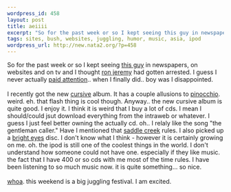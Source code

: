 ```yaml
--- 
wordpress_id: 458
layout: post
title: aeiiii
excerpt: "So for the past week or so I kept seeing this guy in newspapers, on websites and on tv and I thought ron jeremy had gotten arrested. I guess I never actually "
tags: sites, bush, websites, juggling, humor, music, asia, ipod
wordpress_url: http://new.nata2.org/?p=458
---
```

So for the past week or so I kept seeing <a href="http://i.cnn.net/cnn/2003/WORLD/asiapcf/south/03/06/bin.laden.alive/story.ksmohammed.ap.jpg">this guy</a> in newspapers, on websites and on tv and I thought <a href="http://www.ronjeremy-themovie.com/">ron jeremy</a> had gotten arrested. I guess I never actually <a href="http://edition.cnn.com/2003/WORLD/asiapcf/south/03/06/bin.laden.alive/index.html">paid attention</a>.. when I finally did..  boy was I disappointed.<br/><br/>I recently got the new <a href="http://www.cursivearmy.com">cursive</a> album. It has a couple allusions to <a href="http://nata2.info/humor/bush/GeorgieW.swf">pinocchio</a>. weird. eh. that flash thing is cool though. Anyway.. the new cursive album is quite good. I enjoy it. I think it is weird that I buy a lot of cds. I mean I should/could jsut download everything from the intraweb or whatever. I guess I just feel better owning the actually cd. oh.. I relaly like the song "the gentleman caller." Have I mentioned that <a href="http://saddlecreekrecords.com/">saddle creek</a> rules. I also picked up a <a href="http://www.speakeasy.org/~pjohnson/bright/bright.html">bright eyes</a> disc. I don't know what I think - however it is certainly growing on me. oh. the ipod is still one of the coolest things in the world. I don't understand how someone could not have one. especially if they like music. the fact that I have 400 or so cds with me most of the time rules. I have been listening to so much music now. it is quite something... so nice. <br/><br/><a href="http://nata2.info/humor/pictures/laulaja.jpg">whoa</a>. this weekend is a big juggling festival. I am excited. 

